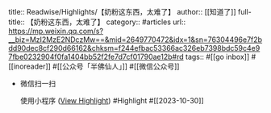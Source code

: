 title:: Readwise/Highlights/【奶粉这东西，太难了】
author:: [[知道了]]
full-title:: 【奶粉这东西，太难了】
category:: #articles
url:: https://mp.weixin.qq.com/s?__biz=MzI2MzE2NDczMw==&mid=2649770472&idx=1&sn=76304496e7f2bdd90dec8cf290d66162&chksm=f244efbac53366ac326eb7398bdc59c4e97fbe0232904f0fa1404bb52f2fe7d7cf01790ae12b#rd
tags:: #[[go inbox]] #[[inoreader]] #[[公众号「半佛仙人」]] #[[微信公众号]]
- 微信扫一扫
  
  使用小程序 ([View Highlight](https://read.readwise.io/read/01hdz2qz30m6nh0x7hqyjvw0qw)) #Highlight #[[2023-10-30]]